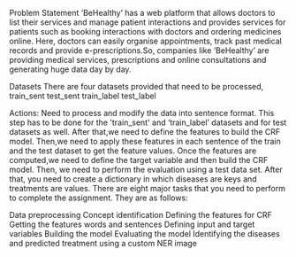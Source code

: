 Problem Statement
‘BeHealthy’ has a web platform that allows doctors to list their services and manage patient interactions and provides services for patients such as booking interactions with doctors and ordering medicines online. Here, doctors can easily organise appointments, track past medical records and provide e-prescriptions.So, companies like ‘BeHealthy’ are providing medical services, prescriptions and online consultations and generating huge data day by day.

Datasets
There are four datasets provided that need to be processed, train_sent test_sent train_label test_label

Actions:
Need to process and modify the data into sentence format. This step has to be done for the 'train_sent' and ‘train_label’ datasets and for test datasets as well.
After that,we need to define the features to build the CRF model.
Then,we need to apply these features in each sentence of the train and the test dataset to get the feature values.
Once the features are computed,we need to define the target variable and then build the CRF model.
Then, we need to perform the evaluation using a test data set.
After that, you need to create a dictionary in which diseases are keys and treatments are values.
There are eight major tasks that you need to perform to complete the assignment. They are as follows:

Data preprocessing
Concept identification
Defining the features for CRF
Getting the features words and sentences
Defining input and target variables
Building the model
Evaluating the model
Identifying the diseases and predicted treatment using a custom NER
image
